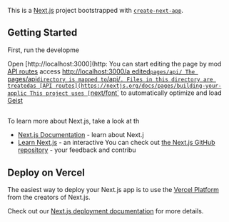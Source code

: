 This is a [Next.js](https://nextjs.org) project bootstrapped with [`create-next-app`](https://nextjs.org/docs/pages/api-reference/create-next-app).

## Getting Started

First, run the developme

Open [http://localhost:3000](http:
You can start editing the page by mod
[API routes](https://nextjs.org/docs/pages/building-your-application/routng/ap-routes) access [http://localhost:3000/a
edited`pages/api/
The `pages/api` directory is mapped to `/api/`. Files in this directory are treatedas [API routes](https://nextjs.org/docs/pages/building-your-applic
This project uses [`next/font`](https://nextjs.org/docs/pages/building-your-application/optimizing/fonts) to automatically optimize and load [Geist](https://vercel.com/font) 

##
To learn more about Next.js, take a look at th
- [Next.js Documentation](https://nextjs.org/docs) - learn about Next.j
- [Learn Next.js](https://nextjs.org/learn-pages-router) - an interactive 
You can check out [the Next.js GitHub repository](https://github.com/vercel/next.js) - your feedback and contribu

## Deploy on Vercel

The easiest way to deploy your Next.js app is to use the [Vercel Platform](https://vercel.com/new?utm_medium=default-template&filter=next.js&utm_source=create-next-app&utm_campaign=create-next-app-readme) from the creators of Next.js.

Check out our [Next.js deployment documentation](https://nextjs.org/docs/pages/building-your-application/deploying) for more details.

